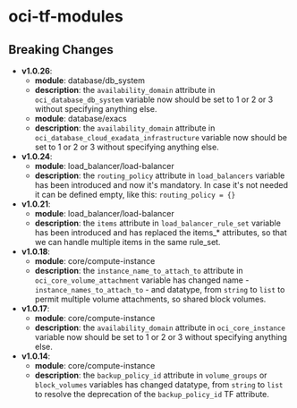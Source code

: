 # oci-tf-modules

## Breaking Changes
- **v1.0.26**: 
    - **module**: database/db_system
    - **description**: the `availability_domain` attribute in `oci_database_db_system` variable now should be set to 1 or 2 or 3 without specifying anything else.
    - **module**: database/exacs
    - **description**: the `availability_domain` attribute in `oci_database_cloud_exadata_infrastructure` variable now should be set to 1 or 2 or 3 without specifying anything else.
- **v1.0.24**: 
    - **module**: load_balancer/load-balancer
    - **description**: the `routing_policy` attribute in `load_balancers` variable has been introduced and now it's mandatory. In case it's not needed it can be defined empty, like this: `routing_policy = {}`
- **v1.0.21**: 
    - **module**: load_balancer/load-balancer
    - **description**: the `items` attribute in `load_balancer_rule_set` variable has been introduced and has replaced the items_* attributes, so that we can handle multiple items in the same rule_set.
- **v1.0.18**: 
    - **module**: core/compute-instance
    - **description**: the `instance_name_to_attach_to` attribute in `oci_core_volume_attachment` variable has changed name - `instance_names_to_attach_to` - and datatype, from `string` to `list` to permit multiple volume attachments, so shared block volumes.
- **v1.0.17**: 
    - **module**: core/compute-instance
    - **description**: the `availability_domain` attribute in `oci_core_instance` variable now should be set to 1 or 2 or 3 without specifying anything else.
- **v1.0.14**: 
    - **module**: core/compute-instance
    - **description**: the `backup_policy_id` attribute in `volume_groups` or `block_volumes` variables has changed datatype, from `string` to `list` to resolve the deprecation of the `backup_policy_id` TF attribute.
